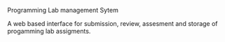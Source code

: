 Programming Lab management Sytem

A web based interface for submission, review, assesment and storage of progamming lab assigments.
